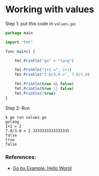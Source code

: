 # Working with values
Step 1: put this code in `values.go`:
```js
package main

import "fmt"

func main() {

    fmt.Println("go" + "lang")

    fmt.Println("1+1 =", 1+1)
    fmt.Println("7.0/3.0 =", 7.0/3.0)

    fmt.Println(true && false)
    fmt.Println(true || false)
    fmt.Println(!true)
}
```
Step 2: Run
```commandline
$ go run values.go
golang
1+1 = 2
7.0/3.0 = 2.3333333333333335
false
true
false
```

### References: 
- [Go by Example: Hello World](https://gobyexample.com/hello-world)
